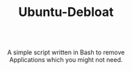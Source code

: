 <h1 align="center">Ubuntu-Debloat</h1>
<br>
<br>
<p align="center">A simple script written in Bash to remove<br>Applications which you might not need.</p>

